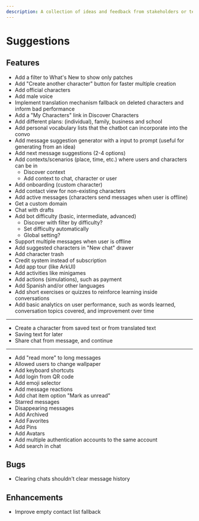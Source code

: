 ```yaml
---
description: A collection of ideas and feedback from stakeholders or team members.
---
```


# Suggestions

## Features

- Add a filter to What's New to show only patches
- Add "Create another character" button for faster multiple creation
- Add official characters
- Add male voice
- Implement translation mechanism fallback on deleted characters and inform bad performance
- Add a "My Characters" link in Discover Characters
- Add different plans: (individual), family, business and school
- Add personal vocabulary lists that the chatbot can incorporate into the convo
- Add message suggestion generator with a input to prompt (useful for generating from an idea)
- Add next message suggestions (2-4 options)
- Add contexts/scenarios (place, time, etc.) where users and characters can be in
  - Discover context
  - Add context to chat, character or user
- Add onboarding (custom character)
- Add contact view for non-existing characters
- Add active messages (characters send messages when user is offline)
- Get a custom domain
- Chat with drafts
- Add bot difficulty (basic, intermediate, advanced)
  - Discover with filter by difficulty?
  - Set difficulty automatically
  - Global setting?
- Support multiple messages when user is offline
- Add suggested characters in "New chat" drawer
- Add character trash
- Credit system instead of subscription
- Add app tour (like ArkUI)
- Add activities like minigames
- Add actions (simulations), such as payment
- Add Spanish and/or other languages
- Add short exercises or quizzes to reinforce learning inside conversations
- Add basic analytics on user performance, such as words learned, conversation topics covered, and improvement over time
- ---
- Create a character from saved text or from translated text
- Saving text for later
- Share chat from message, and continue
- ---
- Add "read more" to long messages
- Allowed users to change wallpaper
- Add keyboard shortcuts
- Add login from QR code
- Add emoji selector
- Add message reactions
- Add chat item option "Mark as unread"
- Starred messages
- Disappearing messages
- Add Archived
- Add Favorites
- Add Pins
- Add Avatars
- Add multiple authentication accounts to the same account
- Add search in chat

## Bugs

- Clearing chats shouldn't clear message history

## Enhancements

- Improve empty contact list fallback

